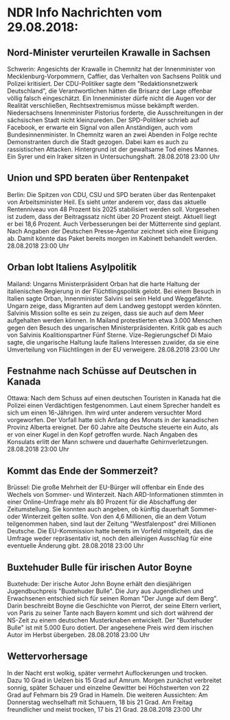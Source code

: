 # NDR Info Nachrichten vom 29.08.2018:


## Nord-Minister verurteilen Krawalle in Sachsen
Schwerin: Angesichts der Krawalle in Chemnitz hat der Innenminister von Mecklenburg-Vorpommern, Caffier, das Verhalten von Sachsens Politik und Polizei kritisiert. Der CDU-Politiker sagte dem "Redaktionsnetzwerk Deutschland", die Verantwortlichen hätten die Brisanz der Lage offenbar völlig falsch eingeschätzt. Ein Innenminister dürfe nicht die Augen vor der Realität verschließen, Rechtsextremismus müsse bekämpft werden. Niedersachsens Innenminister Pistorius forderte, die Ausschreitungen in der sächsischen Stadt nicht kleinzureden. Der SPD-Politiker schrieb auf Facebook, er erwarte ein Signal von allen Anständigen, auch vom Bundesinnenminister. In Chemnitz waren an zwei Abenden in Folge rechte Demonstranten durch die Stadt gezogen. Dabei kam es auch zu rassistischen Attacken. Hintergrund ist der gewaltsame Tod eines Mannes. Ein Syrer und ein Iraker sitzen in Untersuchungshaft. 28.08.2018 23:00 Uhr 

## Union und SPD beraten über Rentenpaket
Berlin: Die Spitzen von CDU, CSU und SPD beraten über das Rentenpaket von Arbeitsminister Heil. Es sieht unter anderem vor, dass das aktuelle Rentenniveau von 48 Prozent bis 2025 stabilisiert werden soll. Vorgesehen ist zudem, dass der Beitragssatz nicht über 20 Prozent steigt. Aktuell liegt er bei 18,6 Prozent. Auch Verbesserungen bei der Mütterrente sind geplant. Nach Angaben der Deutschen Presse-Agentur zeichnet sich eine Einigung ab. Damit könnte das Paket bereits morgen im Kabinett behandelt werden. 28.08.2018 23:00 Uhr 

## Orban lobt Italiens Asylpolitik
Mailand: Ungarns Ministerpräsident Orban hat die harte Haltung der italienischen Regierung in der Flüchtlingspolitik gelobt. Bei einem Besuch in Italien sagte Orban, Innenminister Salvini sei sein Held und Weggefährte. Ungarn zeige, dass Migranten auf dem Landweg gestoppt werden könnten. Salvinis Mission sollte es sein zu zeigen, dass sie auch auf dem Meer aufgehalten werden können. In Mailand protestierten etwa 3.000 Menschen gegen den Besuch des ungarischen Ministerpräsidenten. Kritik gab es auch von Salvinis Koalitionspartner Fünf Sterne. Vize-Regierungschef Di Maio sagte, die ungarische Haltung laufe Italiens Interessen zuwider, da sie eine Umverteilung von Flüchtlingen in der EU verweigere. 28.08.2018 23:00 Uhr 

## Festnahme nach Schüsse auf Deutschen in Kanada
Ottawa: Nach dem Schuss auf einen deutschen Touristen in Kanada hat die Polizei einen Verdächtigen festgenommen. Laut einem Sprecher handelt es sich um einen 16-Jährigen. Ihm wird unter anderem versuchter Mord vorgeworfen. Der Vorfall hatte sich Anfang des Monats in der kanadischen Provinz Alberta ereignet. Der 60 Jahre alte Deutsche steuerte ein Auto, als er von einer Kugel in den Kopf getroffen wurde. Nach Angaben des Konsulats erlitt der Mann schwere und dauerhafte Gehirnverletzungen. 28.08.2018 23:00 Uhr 

## Kommt das Ende der Sommerzeit?
Brüssel: Die große Mehrheit der EU-Bürger will offenbar ein Ende des Wechels von Sommer- und Winterzeit. Nach ARD-Informationen stimmten in einer Online-Umfrage mehr als 80 Prozent für die Abschaffung der Zeitumstellung. Sie konnten auch angeben, ob künftig dauerhaft Sommer- oder Winterzeit gelten sollte. Von den 4,6 Millionen, die an dem Votum teilgenommen haben, sind laut der Zeitung "Westfalenpost" drei Millionen Deutsche. Die EU-Kommission hatte bereits im Vorfeld mitgeteilt, das die Umfrage weder repräsentativ ist, noch den alleinigen Ausschlag für eine eventuelle Änderung gibt. 28.08.2018 23:00 Uhr 

## Buxtehuder Bulle für irischen Autor Boyne
Buxtehude: Der irische Autor John Boyne erhält den diesjährigen Jugendbuchpreis "Buxtehuder Bulle". Die Jury aus Jugendlichen und Erwachsenen entschied sich für seinen Roman "Der Junge auf dem Berg". Darin beschreibt Boyne die Geschichte von Pierrot, der seine Eltern verliert, von Paris zu seiner Tante nach Bayern kommt und sich dort während der NS-Zeit zu einem deutschen Musterknaben entwickelt. Der "Buxtehuder Bulle" ist mit 5.000 Euro dotiert. Der angesehene Preis wird dem irischen Autor im Herbst übergeben. 28.08.2018 23:00 Uhr 

## Wettervorhersage
In der Nacht erst wolkig, später vermehrt Auflockerungen und trocken. Dazu 10 Grad in Uelzen bis 15 Grad auf Amrum. Morgen zunächst verbreitet sonnig, später Schauer und einzelne Gewitter bei Höchstwerten von 22 Grad auf Fehmarn bis 29 Grad in Hameln. Die weiteren Aussichten: Am Donnerstag wechselhaft mit Schauern, 18 bis 21 Grad. Am Freitag freundlicher und meist trocken, 17 bis 21 Grad. 28.08.2018 23:00 Uhr 
